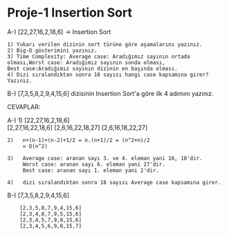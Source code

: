 # Proje-1 Insertion Sort
A-) [22,27,16,2,18,6] -> Insertion Sort

    1) Yukarı verilen dizinin sort türüne göre aşamalarını yazınız.
    2) Big-O gösterimini yazınız.
    3) Time Complexity: Average case: Aradığımız sayının ortada olması,Worst case: Aradığımız sayının sonda olması,
    Best case:Aradığımız sayının dizinin en başında olması.
    4) Dizi sıralandıktan sonra 18 sayısı hangi case kapsamına girer? Yazınız.


B-) [7,3,5,8,2,9,4,15,6] dizisinin Insertion Sort'a göre ilk 4 adımını yazınız.

CEVAPLAR:

A-)
    1) 	 [22,27,16,2,18,6]   
         [2,27,16,22,18,6] 
	     [2,6,16,22,18,27] 
	     [2,6,16,18,22,27] 

    2)   n+(n-1)+(n-2)+1/2 = n.(n+1)/2 = (n^2+n)/2
         = O(n^2)   

    3)   Average case: aranan sayı 3. ve 4. eleman yani 16, 18'dir.
         Worst case: aranan sayı 6. eleman yani 27'dir.
         Best case: aranan sayı 1. eleman yani 2'dir.

    4)   dizi sıralandıktan sonra 18 sayısı Average case kapsamına girer.


B-)     [7,3,5,8,2,9,4,15,6]

        [2,3,5,8,7,9,4,15,6]
        [2,3,4,8,7,9,5,15,6]
        [2,3,4,5,7,9,8,15,6]
        [2,3,4,5,6,9,8,15,7]
        
    
